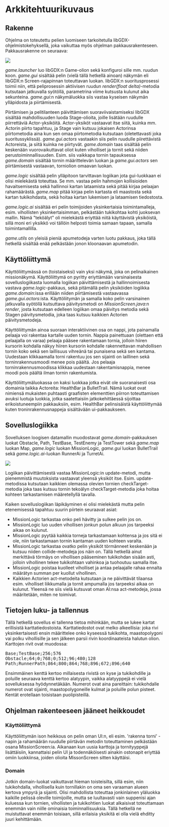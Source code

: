 # Arkkitehtuurikuvaus

## Rakenne

Ohjelma on toteutettu pelien luomiseen tarkoitetulla libGDX-ohjelmistokehyksellä, joka vaikuttaa myös ohjelman pakkausrakenteseen. Pakkausrakenne on seuraava:

<img src="https://raw.githubusercontent.com/PPeltola/ot_harjoitustyo/master/dokumentaatio/kuvat/pakkausarkkitehtuuri.jpg">

_game.launcher_ luo libGDX:n Game-olion sekä konfiguroi sille mm. ruudun koon. _game.gui_ sisältää pelin (vielä tällä hetkellä ainoan) näkymän eli libGDX:n Screen-rajapinnan toteuttavan luokan. libGDX:n suoritusprosessi toimii niin, että peliprosessin aktiivisen ruudun _render(float delta)_-metodia kutsutaan jatkuvalla syötöllä, parametrina viime kutsusta kulunut aika sekunteina. _game.gui_:n näkymäluokka siis vastaa kyseisen näkymän ylläpidosta ja piirtämisestä. 

Piirtämisen ja pelitilanteen päivittämisen suoraviivaistamiseksi libGDX sisältää mahdollisuuden luoda Stage-olioita, joille lisätään ruudulle piirrettäviä Actor-yksiköitä. Actor-yksiköt vastaavat itse siitä, kuinka mm. Actorin piirto tapahtuu, ja Stage vain kutsuu jokaisen Actorinsa piirtometodia aina kun sen omaa piirtometodia kutsutaan (oletettavasti joka suoritussyklissä). _game.gui.actors_ vastaakin siis pelin ruudulle piirettävistä Actoreista, ja siitä kuinka ne piirtyvät. _game.domain_ taas sisältää pelin keskenään vuorovaikuttavat oliot kuten viholliset ja tornit sekä niiden perustoiminnallisuuden. Esim. siis vaikkapa tornin tapauksessa _game.domain_ sisältää tornin määrittelevän luokan ja _game.gui.actors_ sen piirtämisestä vastaavan, torniolion omaavan luokan. 

_game.logic_ sisältää pelin ylläpitoon tarvittavan logiikan jota gui-luokkaan ei olisi mielekästä toteuttaa. Se mm. vastaa pelin hahmojen kollisioiden havaitsemisesta sekä hallinnoi kartan lataamista sekä pitää kirjaa pelaajan rahamäärästä. _game.map_ pitää kirjaa pelin kartasta eli maastosta sekä kartan tukikohdasta, sekä hoitaa kartan lukemisen ja lataamisen tiedostosta. 

_game.logic.ai_ sisältää eri pelin toimijoiden yksinkertaisia toimintamalleja, esim. vihollisten yksinkertaisimman, pelkästään tukikohtaa kohti juoksevan mallin. Nämä "teköälyt" oli mielekästä eriyttää niitä käyttävistä yksiköistä, sillä moni eri yksikkö voi tällöin helposti toimia samaan tapaan, samalla toimintamallilla.

_game.utils_ on yleisiä pieniä apumetodeja varten luotu pakkaus, joka tällä hetkellä sisältää enää pelkästään jonon kloonaavan apumetodin.

## Käyttöliittymä

Käyttöliittymässä on (toistaiseksi) vain yksi näkymä, joka on pelinaikainen missionäkymä. Käyttöliittymä on pyritty eriyttämään varsinaisesta sovelluslogiikasta luomalla logiikan päivittämisestä ja hallinnoimisesta vastava _game.logic_-pakkaus, sekä pitämällä pelin yksiköiden logiikka _game.domain_:issa erillään niiden piirtämisestä vastaavassa _game.gui.actors_:ista. Käyttöliitymän ja samalla koko pelin varsinainen jatkuvalla syötöllä kutsuttava päivitysmetodi on _MissionScreen.java_:n _render_, josta kutsutaan edelleen logiikan omaa päivitys metodia sekä Stagen päivitysmetodia, joka taas kutsuu kaikkien Actorien päivitysmetodeja.

Käyttöliittymän ainoa suoraan interaktiivinen osa on nappi, jota painamalla pelaaja voi rakentaa kartalle uuden tornin. Nappia painettuaan (olettaen että pelaajalla on varaa) pelaaja pääsee rakentamaan tornia, jolloin hiiren kursorin kohdalla näkyy hiiren kursorin kohdalle rakennettavan mahdollisen tornin koko sekä sen laillisuus vihreänä tai punaisena sekä sen kantama. Uudestaan klikkaamalla torni rakentuu jos sen sijainti on laillinen sekä torninrakennusmoodi menee pois päältä. Jos pelaaja torninrakennusmoodissa klikkaa uudestaan rakentamisnappia, menee moodi pois päältä ilman tornin rakentumista.

Käyttöliittymäluokassa on kaksi luokkaa jotka eivät ole suoranaisesti osa domainia taikka Actoreita: HealthBar ja BulletTrail. Nämä luokat ovat nimiensä mukaisten puhtaasti graafisten elementtien piirron toteuttamisen avuksi luotuja luokkia, jotka saatettaisiin jatkokehittäessä sijoittaa erikoistuneempiin pakkauksiin, esim. HealthBar pelinsisäistä käyttöliittymää kuten troninrakennusnappeja sisältävään ui-pakkaukseen.

## Sovelluslogiikka

Sovelluksen loogisen datamallin muodostavat _game.domain_-pakkauksen luokat Obstacle, Path, TestBase, TestEnemy ja TestTower sekä _game.map_ luokan Map, _game.logic_ luokan MissionLogic, _game.gui_ luokan BulletTrail sekä _game.logic.ai_-luokan RunnerAi ja TurretAi.

<img src="https://raw.githubusercontent.com/PPeltola/ot_harjoitustyo/master/dokumentaatio/kuvat/sovelluslogiikka.jpg">

Logiikan päivittämisestä vastaa MissionLogic:in update-metodi, mutta pienemmistä muutoksista vastaavat yleensä yksiköt itse. Esim. update-metodissa kutsutaan kaikkien olemassa olevien tornien checkTarget-metodia joka taas kutsuu tornin tekoälyn checkTarget-metodia joka hoitaa kohteen tarkastamisen määretellyllä tavalla.

Kaiken sovelluslogiikan läpikäyminen ei olisi mielekästä mutta pelin etenemisessä tapahtuu suurin piirtein seuraavat asiat:
  - MissionLogic tarkastaa onko peli hävitty ja sulkee pelin jos on.
  - MissionLogic luo uuden vihollisen jonkun polun alkuun jos tarpeeksi aikaa on kulunut.
  - MissionLogic pyytää kaikkia torneja tarkastamaan kohtensa ja jos sitä ei ole, niin tarkastamaan tornin kantaman uuden kohteen varalta.
  - MissionLogic tarkastaa ovatko pelin yksiköt törmänneet keskenään ja kutsuu niiden collide-metodeja jos näin on. Tällä hetkellä ainut merkittävä törmäys on vihollisen pääseminen tukikohdan sisään asti, jolloin vihollinen tekee tukikohtaan vahinkoa ja tuohoutuu samalla itse.
  - MissionLogic poistaa kuolleet viholliset ja antaa pelaajalle rahaa ennalta määrätyn summan per kuollut vihollinen.
  - Kaikkien Actorien act-metodeita kutsutaan ja ne päivittävät tilaansa esim. viholliset liikkumalla ja tornit ampumalla jos tarpeeksi aikaa on kulunut. Yleensä ne siis vielä kutsuvat oman AI:nsa act-metodeja, jossa määritetään, miten ne toimivat.

## Tietojen luku- ja tallennus

Tällä hetkellä sovellus ei tallenna tietoa mihinkään, mutta se lukee kartat erillisistä karttatiedostoista. Karttatiedostot ovat melko alkeellisia: joka rivi yksinkertaisesti ensin määrittelee onko kyseessä tukikohta, maastopolygoni vai polku vihollisille ja sen jälkeen parsii rivin koordinaateista halutun olion. Karttojen rivit ovat muodossa:

<pre>
Base;TestBase;256;576
Obstacle;64;0;768;0;512;96;480;128
Path;RunnerPath;864;800;864;768;896;672;896;640
</pre>

Ensimmäinen kenttä kertoo millaisesta rivistä on kyse ja tukikohdille ja poluille seuraava kenttä kertoo alatyypin, vaikka alatyyppejä ei vielä sovelluksessa hyödynnetäkään. Numerot ovat aina pareittain: tukikohdalle numerot ovat sijainti, maastopolygoneille kulmat ja poluille polun pisteet. Kentät erotellaan toisistaan puolipisteillä.

## Ohjelman rakenteeseen jääneet heikkoudet

### Käyttöliittymä
Käyttöliittymän ison heikkous on pelin oman UI:n, eli esim. 'rakenna torni' -napin ja rahamäärän ruudulle piirtävän metodin toteuttaminen pelkästään osana MissionScreen:ia. Aikanaan kun uusia karttoja ja tornityyppejä lisättäisiin, kannattaisi pelin UI ja todennäköisesti ainakin ostonapit eriyttää omiin luokkiinsa, joiden olioita MissonScreen sitten käyttäisi.

### Domain
Jotkin domain-luokat vaikuttavat hieman toisteisilta, sillä esim, niin tukikohdalla, vihollisella kuin tornillakin on oma sen varaaman alueen kertova ympyrä ja sijainti. Olisi mahdollista toteuttaa jonkinlainen yläluokka kaikille pelissä oleville toimijoille, mutta se luultavasti vain suppenisi ajan kuluessa kun tornien, vihollisten ja tukikohtien luokat alkaisivat toteuttamaan enemmän vain niille ominaisia toiminnallisuuksia. Tällä hetkellä ne muistuttavat enemmän toisiaan, sillä erilaisia yksikitä ei olla vielä ehditty juuri kehittämään.
